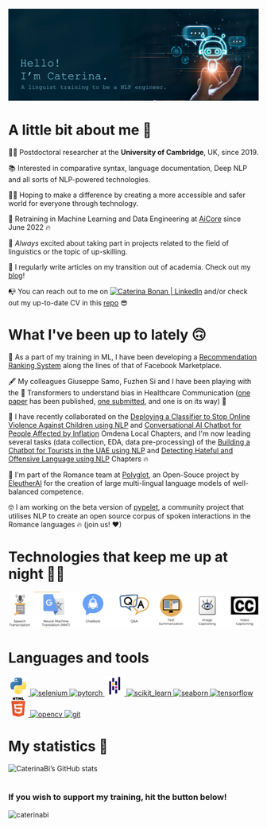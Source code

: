 ![alt_text](images/banner.jpeg)

# A little bit about me 👀

👩‍🎓 Postdoctoral researcher at the **University of Cambridge**, UK, since 2019.

📚 Interested in comparative syntax, language documentation, Deep NLP and all sorts of NLP-powered technologies.

🧑‍🦽 Hoping to make a difference by creating a more accessible and safer world for everyone through technology.

🌱 Retraining in Machine Learning and Data Engineering at [AiCore](https://www.theaicore.com) since June 2022 🔥

💞️ *Always* excited about taking part in projects related to the field of linguistics or the topic of up-skilling.

📝 I regularly write articles on my transition out of academia. Check out my [blog](https://www.caterinabonan.com/blog)!

📭 You can reach out to me on <a href="https://www.linkedin.com/in/caterinabonan/"><img align="!" src="https://raw.githubusercontent.com/yushi1007/yushi1007/main/images/linkedin.svg" alt="Caterina Bonan | LinkedIn" width="21px"/></a> and/or check out my up-to-date CV in this [repo](https://github.com/CaterinaBi/curriculum-vitae) 😎

# What I've been up to lately 🙃

🤖 As a part of my training in ML, I have been developing a [Recommendation Ranking System](https://github.com/CaterinaBi/aicore-recommendation-ranking-system) along the lines of that of Facebook Marketplace.

🖋️ My colleagues Giuseppe Samo, Fuzhen Si and I have been playing with the 🤗 Transformers to understand bias in Healthcare Communication ([one paper](https://github.com/CaterinaBi/health-communication-paper2/blob/main/paper2022/Health-Related%20Content%20(Samo%2C%20Fuzhen).pdf) has been published, [one submitted](https://github.com/CaterinaBi/health-communication-paper2/blob/main/paper2023/first-submission/BonanSamo2023.pdf), and one is on its way) 🚀

👀 I have recently collaborated on the [Deploying a Classifier to Stop Online Violence Against Children using NLP](https://omdena.com/projects/stop-online-violence-against-children/) and [Conversational AI Chatbot for People Affected by Inflation](https://omdena.com/projects/conversational-ai-chat-bot-for-people-affected-by-inflation/) Omdena Local Chapters, and I'm now leading several tasks (data collection, EDA, data pre-processing) of the [Building a Chatbot for Tourists in the UAE using NLP](https://omdena.com/projects/building-a-chatbot-for-tourists-in-the-uae/) and [Detecting Hateful and Offensive Language using NLP](https://omdena.com/projects/detecting-hateful-and-offensive-language-using-nlp/) Chapters 🔥

🤯 I'm part of the Romance team at [Polyglot](https://github.com/CaterinaBi/polyglot), an Open-Souce project by [EleutherAI](https://github.com/EleutherAI) for the creation of large multi-lingual language models of well-balanced competence.

🤓 I am working on the beta version of [pypelet](https://github.com/CaterinaBi/pypelette), a community project that utilises NLP to create an open source corpus of spoken interactions in the Romance languages 🔥 (join us! ♥)

# Technologies that keep me up at night 🤦‍♀️

![This is an image of several NLP-related technologies](images/technologies.png)

# Languages and tools

<p align="left"> <a href="https://www.python.org" target="_blank" rel="noreferrer"> <img src="https://raw.githubusercontent.com/devicons/devicon/master/icons/python/python-original.svg" alt="python" width="40" height="40"/> </a> <a href="https://www.selenium.dev" target="_blank" rel="noreferrer"> <img src="https://raw.githubusercontent.com/detain/svg-logos/780f25886640cef088af994181646db2f6b1a3f8/svg/selenium-logo.svg" alt="selenium" width="40" height="40"/> </a> <a href="https://pytorch.org/" target="_blank" rel="noreferrer"> <img src="https://www.vectorlogo.zone/logos/pytorch/pytorch-icon.svg" alt="pytorch" width="40" height="40"/> </a> <a href="https://pandas.pydata.org/" target="_blank" rel="noreferrer"> <img src="https://raw.githubusercontent.com/devicons/devicon/2ae2a900d2f041da66e950e4d48052658d850630/icons/pandas/pandas-original.svg" alt="pandas" width="40" height="40"/> </a> <a href="https://scikit-learn.org/" target="_blank" rel="noreferrer"> <img src="https://upload.wikimedia.org/wikipedia/commons/0/05/Scikit_learn_logo_small.svg" alt="scikit_learn" width="40" height="40"/> </a> <a href="https://seaborn.pydata.org/" target="_blank" rel="noreferrer"> <img src="https://seaborn.pydata.org/_images/logo-mark-lightbg.svg" alt="seaborn" width="40" height="40"/> </a> <a href="https://www.tensorflow.org" target="_blank" rel="noreferrer"> <img src="https://www.vectorlogo.zone/logos/tensorflow/tensorflow-icon.svg" alt="tensorflow" width="40" height="40"/> </a> <a href="https://www.w3.org/html/" target="_blank" rel="noreferrer"> <img src="https://raw.githubusercontent.com/devicons/devicon/master/icons/html5/html5-original-wordmark.svg" alt="html5" width="40" height="40"/> </a> <a href="https://opencv.org/" target="_blank" rel="noreferrer"> <img src="https://www.vectorlogo.zone/logos/opencv/opencv-icon.svg" alt="opencv" width="40" height="40"/> </a> <a href="https://git-scm.com/" target="_blank" rel="noreferrer"> <img src="https://www.vectorlogo.zone/logos/git-scm/git-scm-icon.svg" alt="git" width="40" height="40"/> </a> </p>

# My statistics 🏅

![CaterinaBi’s GitHub stats](https://github-readme-stats.vercel.app/api?username=CaterinaBi&theme=omni&show_icons=true)

#

<h3 align="left">If you wish to support my training, hit the button below!</h3>
<p><a href="https://www.buymeacoffee.com/caterinabi"> <img align="left" src="https://cdn.buymeacoffee.com/buttons/v2/default-yellow.png" height="50" width="210" alt="caterinabi" /></a></p><br><br>

<!---
CaterinaBi/CaterinaBi is a ✨ special ✨ repository because its `README.md` (this file) appears on your GitHub profile.
You can click the Preview link to take a look at your changes.
--->

